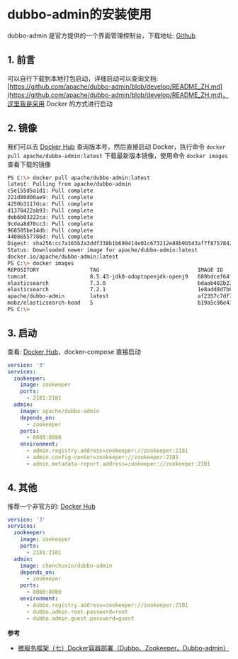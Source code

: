 # dubbo-admin的安装使用

dubbo-admin 是官方提供的一个界面管理控制台，下载地址: [Github](https://github.com/apache/dubbo-admin)

## 1. 前言

可以自行下载到本地打包启动，详细启动可以查询文档: [https://github.com/apache/dubbo-admin/blob/develop/README_ZH.md](https://github.com/apache/dubbo-admin/blob/develop/README_ZH.md)，这里我是采用 Docker 的方式进行启动

## 2. 镜像

我们可以去 [Docker Hub](https://hub.docker.com/r/apache/dubbo-admin/tags) 查询版本号，然后直接启动 Docker，执行命令 `docker pull apache/dubbo-admin:latest` 下载最新版本镜像，使用命令 `docker images` 查看下载的镜像

```bash
PS C:\> docker pull apache/dubbo-admin:latest
latest: Pulling from apache/dubbo-admin
c5e155d5a1d1: Pull complete
221d80d00ae9: Pull complete
4250b3117dca: Pull complete
d1370422ab93: Pull complete
deb6b03222ca: Pull complete
9cdea8d70cc3: Pull complete
968505be14db: Pull complete
44086557786d: Pull complete
Digest: sha256:cc7a165b2a3ddf338b1b699414e01c673212e88b9b543af7f8757842997124ec
Status: Downloaded newer image for apache/dubbo-admin:latest
docker.io/apache/dubbo-admin:latest
PS C:\> docker images
REPOSITORY                TAG                               IMAGE ID            CREATED             SIZE
tomcat                    8.5.43-jdk8-adoptopenjdk-openj9   689bdcef64fe        4 months ago        339MB
elasticsearch             7.3.0                             bdaab402b220        4 months ago        806MB
elasticsearch             7.2.1                             1e8add8d7b66        4 months ago        862MB
apache/dubbo-admin        latest                            af2357c7df7e        7 months ago        489MB
mobz/elasticsearch-head   5                                 b19a5c98e43b        2 years ago         824MB
PS C:\>
```

## 3. 启动

查看: [Docker Hub](https://hub.docker.com/r/apache/dubbo-admin)，docker-compose 直接启动

```yml
version: '3'
services:
  zookeeper:
    image: zookeeper
    ports:
      - 2181:2181
  admin:
    image: apache/dubbo-admin
    depends_on:
      - zookeeper
    ports:
      - 8080:8080
    environment:
      - admin.registry.address=zookeeper://zookeeper:2181
      - admin.config-center=zookeeper://zookeeper:2181
      - admin.metadata-report.address=zookeeper://zookeeper:2181
```

## 4. 其他

推荐一个非官方的: [Docker Hub](https://hub.docker.com/r/chenchuxin/dubbo-admin)

```yml
version: '3'
services:
  zookeeper:
    image: zookeeper
    ports:
      - 2181:2181
  admin:
    image: chenchuxin/dubbo-admin
    depends_on:
      - zookeeper
    ports:
      - 8080:8080
    environment:
      - dubbo.registry.address=zookeeper://zookeeper:2181
      - dubbo.admin.root.password=root
      - dubbo.admin.guest.password=guest
```

**参考**

* [微服务框架（七）Docker容器部署（Dubbo、Zookeeper、Dubbo-admin）](https://blog.csdn.net/why_still_confused/article/details/81545336)
